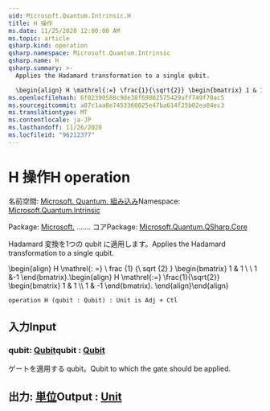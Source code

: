 ```yaml
---
uid: Microsoft.Quantum.Intrinsic.H
title: H 操作
ms.date: 11/25/2020 12:00:00 AM
ms.topic: article
qsharp.kind: operation
qsharp.namespace: Microsoft.Quantum.Intrinsic
qsharp.name: H
qsharp.summary: >-
  Applies the Hadamard transformation to a single qubit.

  \begin{align} H \mathrel{:=} \frac{1}{\sqrt{2}} \begin{bmatrix} 1 & 1 \\\\ 1 & -1 \end{bmatrix}. \end{align}
ms.openlocfilehash: 6f02390588c9de38f69802575429aff749f70ac5
ms.sourcegitcommit: a87c1aa8e7453360025e47ba614f25b02ea84ec3
ms.translationtype: MT
ms.contentlocale: ja-JP
ms.lasthandoff: 11/26/2020
ms.locfileid: "96212377"
---
```

# <a name="h-operation"></a><span data-ttu-id="66285-102">H 操作</span><span class="sxs-lookup"><span data-stu-id="66285-102">H operation</span></span>

<span data-ttu-id="66285-103">名前空間: [Microsoft. Quantum. 組み込み](xref:Microsoft.Quantum.Intrinsic)</span><span class="sxs-lookup"><span data-stu-id="66285-103">Namespace: [Microsoft.Quantum.Intrinsic](xref:Microsoft.Quantum.Intrinsic)</span></span>

<span data-ttu-id="66285-104">Package: [Microsoft.](https://nuget.org/packages/Microsoft.Quantum.QSharp.Core) ....... コア</span><span class="sxs-lookup"><span data-stu-id="66285-104">Package: [Microsoft.Quantum.QSharp.Core](https://nuget.org/packages/Microsoft.Quantum.QSharp.Core)</span></span>


<span data-ttu-id="66285-105">Hadamard 変換を1つの qubit に適用します。</span><span class="sxs-lookup"><span data-stu-id="66285-105">Applies the Hadamard transformation to a single qubit.</span></span>

<span data-ttu-id="66285-106">\begin{align} H \mathrel{: =} \ frac {1} {\ sqrt {2} } \begin{bmatrix} 1 & 1 \\ \\ 1 &-1 \end{bmatrix}.</span><span class="sxs-lookup"><span data-stu-id="66285-106">\begin{align} H \mathrel{:=} \frac{1}{\sqrt{2}} \begin{bmatrix} 1 & 1 \\\\ 1 & -1 \end{bmatrix}.</span></span>
<span data-ttu-id="66285-107">\end{align}</span><span class="sxs-lookup"><span data-stu-id="66285-107">\end{align}</span></span>

```qsharp
operation H (qubit : Qubit) : Unit is Adj + Ctl
```


## <a name="input"></a><span data-ttu-id="66285-108">入力</span><span class="sxs-lookup"><span data-stu-id="66285-108">Input</span></span>

### <a name="qubit--qubit"></a><span data-ttu-id="66285-109">qubit: [Qubit](xref:microsoft.quantum.lang-ref.qubit)</span><span class="sxs-lookup"><span data-stu-id="66285-109">qubit : [Qubit](xref:microsoft.quantum.lang-ref.qubit)</span></span>

<span data-ttu-id="66285-110">ゲートを適用する qubit。</span><span class="sxs-lookup"><span data-stu-id="66285-110">Qubit to which the gate should be applied.</span></span>



## <a name="output--unit"></a><span data-ttu-id="66285-111">出力: [単位](xref:microsoft.quantum.lang-ref.unit)</span><span class="sxs-lookup"><span data-stu-id="66285-111">Output : [Unit](xref:microsoft.quantum.lang-ref.unit)</span></span>

